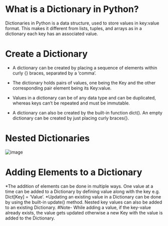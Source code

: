 # What is a Dictionary in Python?
Dictionaries in Python is a data structure, used to store values in key:value format. This makes it different from lists, tuples, and arrays as in a dictionary each key has an associated value.
# Create a Dictionary
  * A dictionary can be created by placing a sequence of elements within curly {} braces, separated by a ‘comma’.
  
  * The dictionary holds pairs of values, one being the Key and the other corresponding pair element being its Key:value.
  
  * Values in a dictionary can be of any data type and can be duplicated, whereas keys can’t be repeated and must be immutable.
  * A dictionary can also be created by the built-in function dict(). An empty dictionary can be created by just placing curly braces{}.  
# Nested Dictionaries
![image](https://github.com/PrithivRaaj/LearnPython/assets/111727780/ce827d35-7c26-4151-8dab-d2f0bdfaa147)
# Adding Elements to a Dictionary
 *The addition of elements can be done in multiple ways. One value at a time can be added to a Dictionary by defining value along with the key e.g. Dict[Key] = ‘Value’.
 *Updating an existing value in a Dictionary can be done by using the built-in update() method. Nested key values can also be added to an existing Dictionary. 
 #Note- While adding a value, if the key-value already exists, the value gets updated otherwise a new Key with the value is added to the Dictionary.
